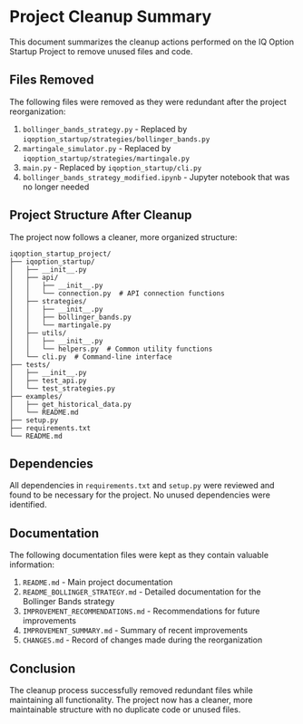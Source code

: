 # Project Cleanup Summary

This document summarizes the cleanup actions performed on the IQ Option Startup Project to remove unused files and code.

## Files Removed

The following files were removed as they were redundant after the project reorganization:

1. `bollinger_bands_strategy.py` - Replaced by `iqoption_startup/strategies/bollinger_bands.py`
2. `martingale_simulator.py` - Replaced by `iqoption_startup/strategies/martingale.py`
3. `main.py` - Replaced by `iqoption_startup/cli.py`
4. `bollinger_bands_strategy_modified.ipynb` - Jupyter notebook that was no longer needed

## Project Structure After Cleanup

The project now follows a cleaner, more organized structure:

```
iqoption_startup_project/
├── iqoption_startup/
│   ├── __init__.py
│   ├── api/
│   │   ├── __init__.py
│   │   └── connection.py  # API connection functions
│   ├── strategies/
│   │   ├── __init__.py
│   │   ├── bollinger_bands.py
│   │   └── martingale.py
│   ├── utils/
│   │   ├── __init__.py
│   │   └── helpers.py  # Common utility functions
│   └── cli.py  # Command-line interface
├── tests/
│   ├── __init__.py
│   ├── test_api.py
│   └── test_strategies.py
├── examples/
│   ├── get_historical_data.py
│   └── README.md
├── setup.py
├── requirements.txt
└── README.md
```

## Dependencies

All dependencies in `requirements.txt` and `setup.py` were reviewed and found to be necessary for the project. No unused dependencies were identified.

## Documentation

The following documentation files were kept as they contain valuable information:

1. `README.md` - Main project documentation
2. `README_BOLLINGER_STRATEGY.md` - Detailed documentation for the Bollinger Bands strategy
3. `IMPROVEMENT_RECOMMENDATIONS.md` - Recommendations for future improvements
4. `IMPROVEMENT_SUMMARY.md` - Summary of recent improvements
5. `CHANGES.md` - Record of changes made during the reorganization

## Conclusion

The cleanup process successfully removed redundant files while maintaining all functionality. The project now has a cleaner, more maintainable structure with no duplicate code or unused files.